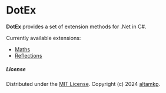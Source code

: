 # DotEx

**DotEx** provides a set of extension methods for .Net in C#.

Currently available extensions:

- [Maths](api/DotEx.Maths.yml)
- [Reflections](api/DotEx.Reflections.yml)

##### License

Distributed under the [MIT License](https://github.com/altamkp/DotEx/blob/master/LICENSE.md). Copyright (c) 2024 [altamkp](https://github.com/altamkp).
